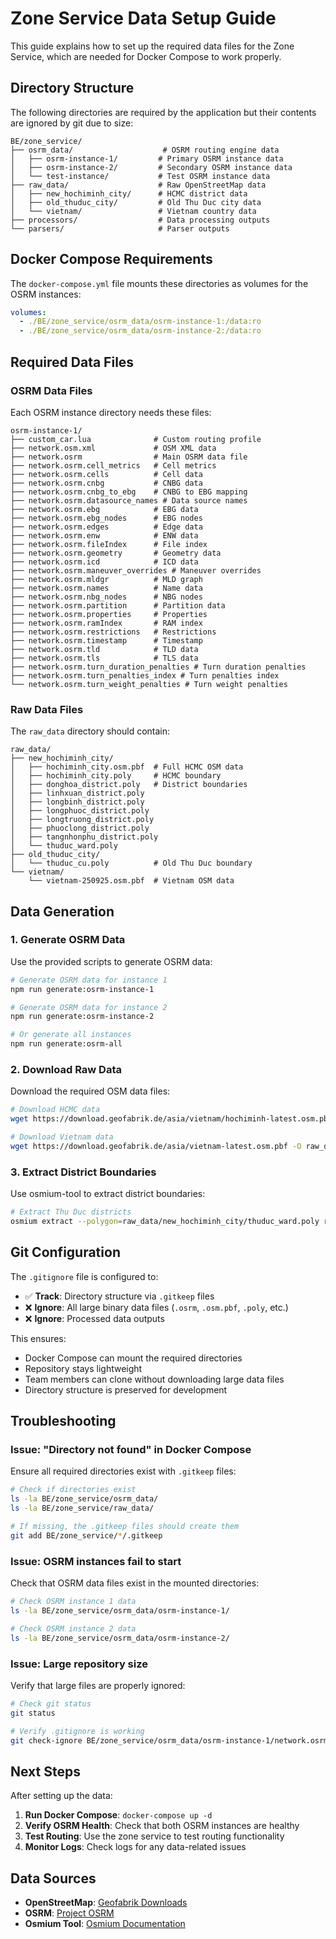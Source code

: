 # Zone Service Data Setup Guide

This guide explains how to set up the required data files for the Zone Service, which are needed for Docker Compose to work properly.

## Directory Structure

The following directories are required by the application but their contents are ignored by git due to size:

```
BE/zone_service/
├── osrm_data/                    # OSRM routing engine data
│   ├── osrm-instance-1/         # Primary OSRM instance data
│   ├── osrm-instance-2/         # Secondary OSRM instance data
│   └── test-instance/           # Test OSRM instance data
├── raw_data/                    # Raw OpenStreetMap data
│   ├── new_hochiminh_city/      # HCMC district data
│   ├── old_thuduc_city/         # Old Thu Duc city data
│   └── vietnam/                 # Vietnam country data
├── processors/                  # Data processing outputs
└── parsers/                     # Parser outputs
```

## Docker Compose Requirements

The `docker-compose.yml` file mounts these directories as volumes for the OSRM instances:

```yaml
volumes:
  - ./BE/zone_service/osrm_data/osrm-instance-1:/data:ro
  - ./BE/zone_service/osrm_data/osrm-instance-2:/data:ro
```

## Required Data Files

### OSRM Data Files

Each OSRM instance directory needs these files:

```
osrm-instance-1/
├── custom_car.lua              # Custom routing profile
├── network.osm.xml             # OSM XML data
├── network.osrm                # Main OSRM data file
├── network.osrm.cell_metrics   # Cell metrics
├── network.osrm.cells          # Cell data
├── network.osrm.cnbg           # CNBG data
├── network.osrm.cnbg_to_ebg    # CNBG to EBG mapping
├── network.osrm.datasource_names # Data source names
├── network.osrm.ebg            # EBG data
├── network.osrm.ebg_nodes      # EBG nodes
├── network.osrm.edges          # Edge data
├── network.osrm.enw            # ENW data
├── network.osrm.fileIndex      # File index
├── network.osrm.geometry       # Geometry data
├── network.osrm.icd            # ICD data
├── network.osrm.maneuver_overrides # Maneuver overrides
├── network.osrm.mldgr          # MLD graph
├── network.osrm.names          # Name data
├── network.osrm.nbg_nodes      # NBG nodes
├── network.osrm.partition      # Partition data
├── network.osrm.properties     # Properties
├── network.osrm.ramIndex       # RAM index
├── network.osrm.restrictions   # Restrictions
├── network.osrm.timestamp      # Timestamp
├── network.osrm.tld            # TLD data
├── network.osrm.tls            # TLS data
├── network.osrm.turn_duration_penalties # Turn duration penalties
├── network.osrm.turn_penalties_index # Turn penalties index
└── network.osrm.turn_weight_penalties # Turn weight penalties
```

### Raw Data Files

The `raw_data` directory should contain:

```
raw_data/
├── new_hochiminh_city/
│   ├── hochiminh_city.osm.pbf  # Full HCMC OSM data
│   ├── hochiminh_city.poly     # HCMC boundary
│   ├── donghoa_district.poly   # District boundaries
│   ├── linhxuan_district.poly
│   ├── longbinh_district.poly
│   ├── longphuoc_district.poly
│   ├── longtruong_district.poly
│   ├── phuoclong_district.poly
│   ├── tangnhonphu_district.poly
│   └── thuduc_ward.poly
├── old_thuduc_city/
│   └── thuduc_cu.poly          # Old Thu Duc boundary
└── vietnam/
    └── vietnam-250925.osm.pbf  # Vietnam OSM data
```

## Data Generation

### 1. Generate OSRM Data

Use the provided scripts to generate OSRM data:

```bash
# Generate OSRM data for instance 1
npm run generate:osrm-instance-1

# Generate OSRM data for instance 2  
npm run generate:osrm-instance-2

# Or generate all instances
npm run generate:osrm-all
```

### 2. Download Raw Data

Download the required OSM data files:

```bash
# Download HCMC data
wget https://download.geofabrik.de/asia/vietnam/hochiminh-latest.osm.pbf -O raw_data/new_hochiminh_city/hochiminh_city.osm.pbf

# Download Vietnam data
wget https://download.geofabrik.de/asia/vietnam-latest.osm.pbf -O raw_data/vietnam/vietnam-250925.osm.pbf
```

### 3. Extract District Boundaries

Use osmium-tool to extract district boundaries:

```bash
# Extract Thu Duc districts
osmium extract --polygon=raw_data/new_hochiminh_city/thuduc_ward.poly raw_data/new_hochiminh_city/hochiminh_city.osm.pbf -o raw_data/new_hochiminh_city/thuduc_ward.osm.pbf
```

## Git Configuration

The `.gitignore` file is configured to:

- ✅ **Track**: Directory structure via `.gitkeep` files
- ❌ **Ignore**: All large binary data files (`.osrm`, `.osm.pbf`, `.poly`, etc.)
- ❌ **Ignore**: Processed data outputs

This ensures:
- Docker Compose can mount the required directories
- Repository stays lightweight
- Team members can clone without downloading large data files
- Directory structure is preserved for development

## Troubleshooting

### Issue: "Directory not found" in Docker Compose

Ensure all required directories exist with `.gitkeep` files:

```bash
# Check if directories exist
ls -la BE/zone_service/osrm_data/
ls -la BE/zone_service/raw_data/

# If missing, the .gitkeep files should create them
git add BE/zone_service/*/.gitkeep
```

### Issue: OSRM instances fail to start

Check that OSRM data files exist in the mounted directories:

```bash
# Check OSRM instance 1 data
ls -la BE/zone_service/osrm_data/osrm-instance-1/

# Check OSRM instance 2 data  
ls -la BE/zone_service/osrm_data/osrm-instance-2/
```

### Issue: Large repository size

Verify that large files are properly ignored:

```bash
# Check git status
git status

# Verify .gitignore is working
git check-ignore BE/zone_service/osrm_data/osrm-instance-1/network.osrm
```

## Next Steps

After setting up the data:

1. **Run Docker Compose**: `docker-compose up -d`
2. **Verify OSRM Health**: Check that both OSRM instances are healthy
3. **Test Routing**: Use the zone service to test routing functionality
4. **Monitor Logs**: Check logs for any data-related issues

## Data Sources

- **OpenStreetMap**: [Geofabrik Downloads](https://download.geofabrik.de/)
- **OSRM**: [Project OSRM](http://project-osrm.org/)
- **Osmium Tool**: [Osmium Documentation](https://osmcode.org/osmium-tool/)

